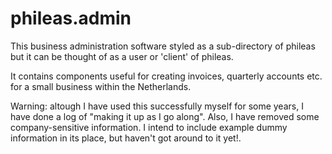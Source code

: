 # phileas.admin
This business administration software styled as a sub-directory of phileas but it can be thought of
as a user or 'client' of phileas.
 
It contains components useful for creating invoices, quarterly accounts etc. for a small business within the Netherlands.

Warning: altough I have used this successfully myself for some years, I have done a log of "making it up as I go along".
Also, I have removed some company-sensitive information. I intend to include example dummy information in its place, but
haven't got around to it yet!. 
